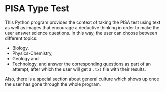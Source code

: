 # PISA Type Test
This Python program provides the context of taking the PISA test using text as well as images that encourage a deductive thinking in order to make the user answer science questions. In this way, the user can choose between different topics:
- Biology, 
- Physics-Chemistry, 
- Geology and 
- Technology, 
and answer the corresponding questions as part of an attempt, after which the user will get a `.txt` file with their results.

Also, there is a special section about general culture which shows up once the user has gone through the whole program.
